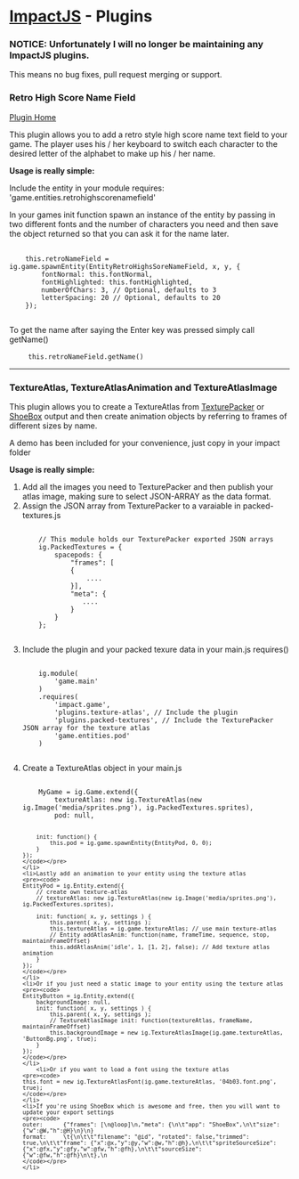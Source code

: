 <h1><a href="http://impactjs.com">ImpactJS</a> - Plugins</h1>

<h3>NOTICE: Unfortunately I will no longer be maintaining any ImpactJS plugins.</h3>
This means no bug fixes, pull request merging or support.

<h3>Retro High Score Name Field</h3>
<a href="http://www.pointofimpactjs.com/plugins/view/35/retro-high-score-name-field">Plugin Home</a>

<p>This plugin allows you to add a retro style high score name text field to your game. The player uses his / her keyboard to switch each character to the desired letter of the alphabet to make up his / her name.</p>

<p><strong>Usage is really simple:</strong></p>

<p>Include the entity in your module requires: 'game.entities.retrohighscorenamefield'</p>

<p>In your games init function spawn an instance of the entity by passing in two different fonts and the number of characters you need and then save the object returned so that you can ask it for the name later.</p>

<pre>
	<code>
	this.retroNameField = ig.game.spawnEntity(EntityRetroHighsSoreNameField, x, y, {
		fontNormal: this.fontNormal,
		fontHighlighted: this.fontHighlighted,
		numberOfChars: 3, // Optional, defaults to 3
		letterSpacing: 20 // Optional, defaults to 20
	});
	</code>
</pre>

<p>To get the name after saying the Enter key was pressed simply call getName()</p>

<pre>
	<code>this.retroNameField.getName()</code>
</pre>

<hr />

<h3>TextureAtlas, TextureAtlasAnimation and TextureAtlasImage</h3>
<p>This plugin allows you to create a TextureAtlas from <a target="_blank" href="http://www.codeandweb.com/texturepacker">TexturePacker</a> or <a href="http://renderhjs.net/shoebox/">ShoeBox</a> output and then create animation objects by referring to frames of different sizes by name.</p>
<p>A demo has been included for your convenience, just copy in your impact folder</p>
<p><strong>Usage is really simple:</strong></p>

<ol>
	<li>Add all the images you need to TexturePacker and then publish your atlas image, making sure to select JSON-ARRAY as the data format.</li>
	<li>Assign the JSON array from TexturePacker to a varaiable in packed-textures.js
	<pre><code>
	// This module holds our TexturePacker exported JSON arrays
	ig.PackedTextures = {
		spacepods: {
			"frames": [
			{
				....
			}],
			"meta": {
			   ....
			}
		}
	};
	</code></pre>
	</li>
	<li>Include the plugin and your packed texure data in your main.js requires()
	<pre><code>
	ig.module( 
		'game.main' 
	)
	.requires(
		'impact.game',
		'plugins.texture-atlas', // Include the plugin
		'plugins.packed-textures', // Include the TexturePacker JSON array for the texture atlas
		'game.entities.pod'
	)
	</code></pre>
	</li>
	<li>Create a TextureAtlas object in your main.js
	<pre><code>
	MyGame = ig.Game.extend({
		textureAtlas: new ig.TextureAtlas(new ig.Image('media/sprites.png'), ig.PackedTextures.sprites),
		pod: null,

		init: function() {
			this.pod = ig.game.spawnEntity(EntityPod, 0, 0);
		}
	});
	</code></pre>
	</li>
	<li>Lastly add an animation to your entity using the texture atlas
	<pre><code>
	EntityPod = ig.Entity.extend({
		// create own texture-atlas
		// textureAtlas: new ig.TextureAtlas(new ig.Image('media/sprites.png'), ig.PackedTextures.sprites),

		init: function( x, y, settings ) {
			this.parent( x, y, settings );
			this.textureAtlas = ig.game.textureAtlas; // use main texture-atlas
			// Entity addAtlasAnim: function(name, frameTime, sequence, stop, maintainFrameOffset)
			this.addAtlasAnim('idle', 1, [1, 2], false); // Add texture atlas animation
		}
	});
	</code></pre>
	</li>
	<li>Or if you just need a static image to your entity using the texture atlas
	<pre><code>
	EntityButton = ig.Entity.extend({
		backgroundImage: null,
		init: function( x, y, settings ) {
			this.parent( x, y, settings );
			// TextureAtlasImage init: function(textureAtlas, frameName, maintainFrameOffset)
			this.backgroundImage = new ig.TextureAtlasImage(ig.game.textureAtlas, 'ButtonBg.png', true);
		}
	});
	</code></pre>
	</li>
        <li>Or if you want to load a font using the texture atlas
	<pre><code>
	this.font = new ig.TextureAtlasFont(ig.game.textureAtlas, '04b03.font.png', true);
	</code></pre>
	</li>
	<li>If you're using ShoeBox which is awesome and free, then you will want to update your export settings
	<pre><code>
	outer: 		{"frames": [\n@loop]\n,"meta": {\n\t"app": "ShoeBox",\n\t"size": {"w":@W,"h":@H}\n}\n}
	format:		\t{\n\t\t"filename": "@id", "rotated": false,"trimmed": true,\n\t\t"frame": {"x":@x,"y":@y,"w":@w,"h":@h},\n\t\t"spriteSourceSize": {"x":@fx,"y":@fy,"w":@fw,"h":@fh},\n\t\t"sourceSize": {"w":@fw,"h":@fh}\n\t},\n
	</code></pre>
	</li>
</ol>
